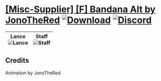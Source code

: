 # [\[Misc-Supplier\] \[F\] Bandana Alt by JonoTheRed](https://github.com/Klokinator/FE-Repo/tree/main/Battle%20Animations/Bards,%20Dancers,%20Suppliers,%20Misc/%5BMisc-Supplier%5D%20%5BF%5D%20Bandana%20Alt%20by%20JonoTheRed) [![Download](https://img.shields.io/badge/Download--red?style=social&logo=github)](https://minhaskamal.github.io/DownGit/#/home?url=https://github.com/Klokinator/FE-Repo/tree/main/Battle%20Animations/Bards,%20Dancers,%20Suppliers,%20Misc/%5BMisc-Supplier%5D%20%5BF%5D%20Bandana%20Alt%20by%20JonoTheRed) [![Discord](https://img.shields.io/badge/Discord--blue?style=social&logo=discord)](https://discord.gg/C7VNGnyTPA)

| <b>Lance</b><br/><img alt="Lance" src="https://raw.githubusercontent.com/Klokinator/FE-Repo/main/Battle%20Animations/Bards,%20Dancers,%20Suppliers,%20Misc/%5BMisc-Supplier%5D%20%5BF%5D%20Bandana%20Alt%20by%20JonoTheRed/2.%20Lance/Lance.gif"/> | <b>Staff</b><br/><img alt="Staff" src="https://raw.githubusercontent.com/Klokinator/FE-Repo/main/Battle%20Animations/Bards,%20Dancers,%20Suppliers,%20Misc/%5BMisc-Supplier%5D%20%5BF%5D%20Bandana%20Alt%20by%20JonoTheRed/7.%20Staff/Staff.gif"/> |
| :---: | :---: |

## Credits

Animation by JonoTheRed.

